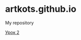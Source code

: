 # artkots.github.io
My repository 

[Урок 2](artkots.github.io/module_1_(lesson_2)/ "Работа с графикой для разработчика")

